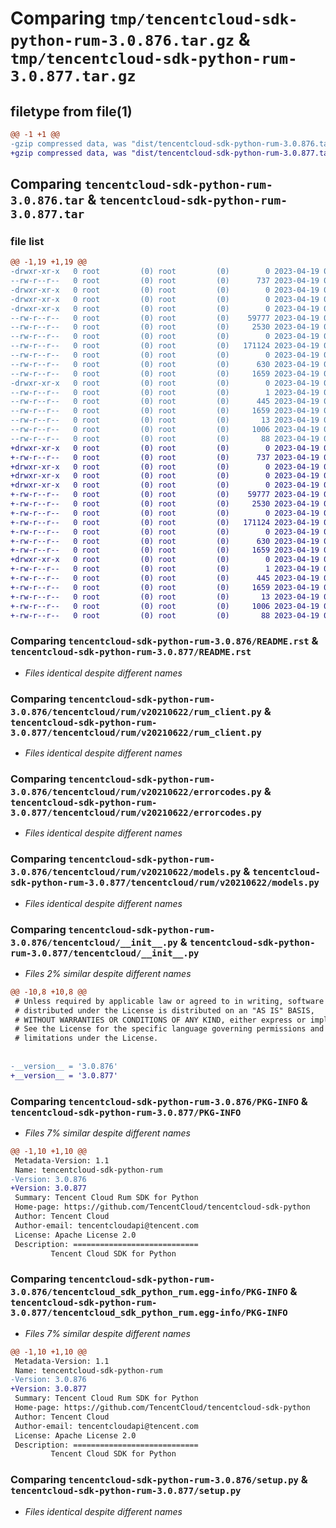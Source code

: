 # Comparing `tmp/tencentcloud-sdk-python-rum-3.0.876.tar.gz` & `tmp/tencentcloud-sdk-python-rum-3.0.877.tar.gz`

## filetype from file(1)

```diff
@@ -1 +1 @@
-gzip compressed data, was "dist/tencentcloud-sdk-python-rum-3.0.876.tar", last modified: Wed Apr 19 00:35:44 2023, max compression
+gzip compressed data, was "dist/tencentcloud-sdk-python-rum-3.0.877.tar", last modified: Wed Apr 19 09:27:06 2023, max compression
```

## Comparing `tencentcloud-sdk-python-rum-3.0.876.tar` & `tencentcloud-sdk-python-rum-3.0.877.tar`

### file list

```diff
@@ -1,19 +1,19 @@
-drwxr-xr-x   0 root         (0) root         (0)        0 2023-04-19 00:35:44.000000 tencentcloud-sdk-python-rum-3.0.876/
--rw-r--r--   0 root         (0) root         (0)      737 2023-04-19 00:35:44.000000 tencentcloud-sdk-python-rum-3.0.876/README.rst
-drwxr-xr-x   0 root         (0) root         (0)        0 2023-04-19 00:35:44.000000 tencentcloud-sdk-python-rum-3.0.876/tencentcloud/
-drwxr-xr-x   0 root         (0) root         (0)        0 2023-04-19 00:35:44.000000 tencentcloud-sdk-python-rum-3.0.876/tencentcloud/rum/
-drwxr-xr-x   0 root         (0) root         (0)        0 2023-04-19 00:35:44.000000 tencentcloud-sdk-python-rum-3.0.876/tencentcloud/rum/v20210622/
--rw-r--r--   0 root         (0) root         (0)    59777 2023-04-19 00:35:44.000000 tencentcloud-sdk-python-rum-3.0.876/tencentcloud/rum/v20210622/rum_client.py
--rw-r--r--   0 root         (0) root         (0)     2530 2023-04-19 00:35:44.000000 tencentcloud-sdk-python-rum-3.0.876/tencentcloud/rum/v20210622/errorcodes.py
--rw-r--r--   0 root         (0) root         (0)        0 2023-04-19 00:35:44.000000 tencentcloud-sdk-python-rum-3.0.876/tencentcloud/rum/v20210622/__init__.py
--rw-r--r--   0 root         (0) root         (0)   171124 2023-04-19 00:35:44.000000 tencentcloud-sdk-python-rum-3.0.876/tencentcloud/rum/v20210622/models.py
--rw-r--r--   0 root         (0) root         (0)        0 2023-04-19 00:35:44.000000 tencentcloud-sdk-python-rum-3.0.876/tencentcloud/rum/__init__.py
--rw-r--r--   0 root         (0) root         (0)      630 2023-04-19 00:35:44.000000 tencentcloud-sdk-python-rum-3.0.876/tencentcloud/__init__.py
--rw-r--r--   0 root         (0) root         (0)     1659 2023-04-19 00:35:44.000000 tencentcloud-sdk-python-rum-3.0.876/PKG-INFO
-drwxr-xr-x   0 root         (0) root         (0)        0 2023-04-19 00:35:44.000000 tencentcloud-sdk-python-rum-3.0.876/tencentcloud_sdk_python_rum.egg-info/
--rw-r--r--   0 root         (0) root         (0)        1 2023-04-19 00:35:44.000000 tencentcloud-sdk-python-rum-3.0.876/tencentcloud_sdk_python_rum.egg-info/dependency_links.txt
--rw-r--r--   0 root         (0) root         (0)      445 2023-04-19 00:35:44.000000 tencentcloud-sdk-python-rum-3.0.876/tencentcloud_sdk_python_rum.egg-info/SOURCES.txt
--rw-r--r--   0 root         (0) root         (0)     1659 2023-04-19 00:35:44.000000 tencentcloud-sdk-python-rum-3.0.876/tencentcloud_sdk_python_rum.egg-info/PKG-INFO
--rw-r--r--   0 root         (0) root         (0)       13 2023-04-19 00:35:44.000000 tencentcloud-sdk-python-rum-3.0.876/tencentcloud_sdk_python_rum.egg-info/top_level.txt
--rw-r--r--   0 root         (0) root         (0)     1006 2023-04-19 00:35:44.000000 tencentcloud-sdk-python-rum-3.0.876/setup.py
--rw-r--r--   0 root         (0) root         (0)       88 2023-04-19 00:35:44.000000 tencentcloud-sdk-python-rum-3.0.876/setup.cfg
+drwxr-xr-x   0 root         (0) root         (0)        0 2023-04-19 09:27:06.000000 tencentcloud-sdk-python-rum-3.0.877/
+-rw-r--r--   0 root         (0) root         (0)      737 2023-04-19 09:27:06.000000 tencentcloud-sdk-python-rum-3.0.877/README.rst
+drwxr-xr-x   0 root         (0) root         (0)        0 2023-04-19 09:27:06.000000 tencentcloud-sdk-python-rum-3.0.877/tencentcloud/
+drwxr-xr-x   0 root         (0) root         (0)        0 2023-04-19 09:27:06.000000 tencentcloud-sdk-python-rum-3.0.877/tencentcloud/rum/
+drwxr-xr-x   0 root         (0) root         (0)        0 2023-04-19 09:27:06.000000 tencentcloud-sdk-python-rum-3.0.877/tencentcloud/rum/v20210622/
+-rw-r--r--   0 root         (0) root         (0)    59777 2023-04-19 09:27:06.000000 tencentcloud-sdk-python-rum-3.0.877/tencentcloud/rum/v20210622/rum_client.py
+-rw-r--r--   0 root         (0) root         (0)     2530 2023-04-19 09:27:06.000000 tencentcloud-sdk-python-rum-3.0.877/tencentcloud/rum/v20210622/errorcodes.py
+-rw-r--r--   0 root         (0) root         (0)        0 2023-04-19 09:27:06.000000 tencentcloud-sdk-python-rum-3.0.877/tencentcloud/rum/v20210622/__init__.py
+-rw-r--r--   0 root         (0) root         (0)   171124 2023-04-19 09:27:06.000000 tencentcloud-sdk-python-rum-3.0.877/tencentcloud/rum/v20210622/models.py
+-rw-r--r--   0 root         (0) root         (0)        0 2023-04-19 09:27:06.000000 tencentcloud-sdk-python-rum-3.0.877/tencentcloud/rum/__init__.py
+-rw-r--r--   0 root         (0) root         (0)      630 2023-04-19 09:27:06.000000 tencentcloud-sdk-python-rum-3.0.877/tencentcloud/__init__.py
+-rw-r--r--   0 root         (0) root         (0)     1659 2023-04-19 09:27:06.000000 tencentcloud-sdk-python-rum-3.0.877/PKG-INFO
+drwxr-xr-x   0 root         (0) root         (0)        0 2023-04-19 09:27:06.000000 tencentcloud-sdk-python-rum-3.0.877/tencentcloud_sdk_python_rum.egg-info/
+-rw-r--r--   0 root         (0) root         (0)        1 2023-04-19 09:27:06.000000 tencentcloud-sdk-python-rum-3.0.877/tencentcloud_sdk_python_rum.egg-info/dependency_links.txt
+-rw-r--r--   0 root         (0) root         (0)      445 2023-04-19 09:27:06.000000 tencentcloud-sdk-python-rum-3.0.877/tencentcloud_sdk_python_rum.egg-info/SOURCES.txt
+-rw-r--r--   0 root         (0) root         (0)     1659 2023-04-19 09:27:06.000000 tencentcloud-sdk-python-rum-3.0.877/tencentcloud_sdk_python_rum.egg-info/PKG-INFO
+-rw-r--r--   0 root         (0) root         (0)       13 2023-04-19 09:27:06.000000 tencentcloud-sdk-python-rum-3.0.877/tencentcloud_sdk_python_rum.egg-info/top_level.txt
+-rw-r--r--   0 root         (0) root         (0)     1006 2023-04-19 09:27:06.000000 tencentcloud-sdk-python-rum-3.0.877/setup.py
+-rw-r--r--   0 root         (0) root         (0)       88 2023-04-19 09:27:06.000000 tencentcloud-sdk-python-rum-3.0.877/setup.cfg
```

### Comparing `tencentcloud-sdk-python-rum-3.0.876/README.rst` & `tencentcloud-sdk-python-rum-3.0.877/README.rst`

 * *Files identical despite different names*

### Comparing `tencentcloud-sdk-python-rum-3.0.876/tencentcloud/rum/v20210622/rum_client.py` & `tencentcloud-sdk-python-rum-3.0.877/tencentcloud/rum/v20210622/rum_client.py`

 * *Files identical despite different names*

### Comparing `tencentcloud-sdk-python-rum-3.0.876/tencentcloud/rum/v20210622/errorcodes.py` & `tencentcloud-sdk-python-rum-3.0.877/tencentcloud/rum/v20210622/errorcodes.py`

 * *Files identical despite different names*

### Comparing `tencentcloud-sdk-python-rum-3.0.876/tencentcloud/rum/v20210622/models.py` & `tencentcloud-sdk-python-rum-3.0.877/tencentcloud/rum/v20210622/models.py`

 * *Files identical despite different names*

### Comparing `tencentcloud-sdk-python-rum-3.0.876/tencentcloud/__init__.py` & `tencentcloud-sdk-python-rum-3.0.877/tencentcloud/__init__.py`

 * *Files 2% similar despite different names*

```diff
@@ -10,8 +10,8 @@
 # Unless required by applicable law or agreed to in writing, software
 # distributed under the License is distributed on an "AS IS" BASIS,
 # WITHOUT WARRANTIES OR CONDITIONS OF ANY KIND, either express or implied.
 # See the License for the specific language governing permissions and
 # limitations under the License.
 
 
-__version__ = '3.0.876'
+__version__ = '3.0.877'
```

### Comparing `tencentcloud-sdk-python-rum-3.0.876/PKG-INFO` & `tencentcloud-sdk-python-rum-3.0.877/PKG-INFO`

 * *Files 7% similar despite different names*

```diff
@@ -1,10 +1,10 @@
 Metadata-Version: 1.1
 Name: tencentcloud-sdk-python-rum
-Version: 3.0.876
+Version: 3.0.877
 Summary: Tencent Cloud Rum SDK for Python
 Home-page: https://github.com/TencentCloud/tencentcloud-sdk-python
 Author: Tencent Cloud
 Author-email: tencentcloudapi@tencent.com
 License: Apache License 2.0
 Description: ============================
         Tencent Cloud SDK for Python
```

### Comparing `tencentcloud-sdk-python-rum-3.0.876/tencentcloud_sdk_python_rum.egg-info/PKG-INFO` & `tencentcloud-sdk-python-rum-3.0.877/tencentcloud_sdk_python_rum.egg-info/PKG-INFO`

 * *Files 7% similar despite different names*

```diff
@@ -1,10 +1,10 @@
 Metadata-Version: 1.1
 Name: tencentcloud-sdk-python-rum
-Version: 3.0.876
+Version: 3.0.877
 Summary: Tencent Cloud Rum SDK for Python
 Home-page: https://github.com/TencentCloud/tencentcloud-sdk-python
 Author: Tencent Cloud
 Author-email: tencentcloudapi@tencent.com
 License: Apache License 2.0
 Description: ============================
         Tencent Cloud SDK for Python
```

### Comparing `tencentcloud-sdk-python-rum-3.0.876/setup.py` & `tencentcloud-sdk-python-rum-3.0.877/setup.py`

 * *Files identical despite different names*

